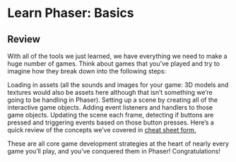 # Learn Phaser: Basics

## Review

With all of the tools we just learned, we have everything we need to make a huge number of games. Think about games that you’ve played and try to imagine how they break down into the following steps:

Loading in assets (all the sounds and images for your game: 3D models and textures would also be assets here although that isn’t something we’re going to be handling in Phaser).
Setting up a scene by creating all of the interactive game objects.
Adding event listeners and handlers to those game objects.
Updating the scene each frame, detecting if buttons are pressed and triggering events based on those button presses.
Here’s a quick review of the concepts we’ve covered in [cheat sheet form.](https://content.codecademy.com/courses/learn-phaser/Phaser%20Quick%20Guide.pdf?_gl=1*lckf1v*_ga*NzM0MzYxNzI2NC4xNjc1MDg5OTAw*_ga_3LRZM6TM9L*MTY3ODAzMDIyOC4yNC4xLjE2NzgwMzI2ODguMC4wLjA.)

These are all core game development strategies at the heart of nearly every game you’ll play, and you’ve conquered them in Phaser! Congratulations!
